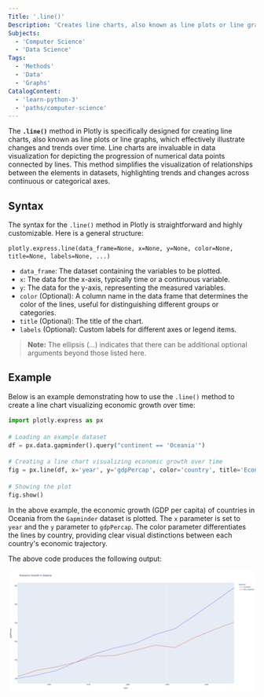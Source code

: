 ```yaml
---
Title: '.line()'
Description: 'Creates line charts, also known as line plots or line graphs.'
Subjects:
  - 'Computer Science'
  - 'Data Science'
Tags:
  - 'Methods'
  - 'Data'
  - 'Graphs'
CatalogContent:
  - 'learn-python-3'
  - 'paths/computer-science'
---
```


The **`.line()`** method in Plotly is specifically designed for creating line charts, also known as line plots or line graphs, which effectively illustrate changes and trends over time. Line charts are invaluable in data visualization for depicting the progression of numerical data points connected by lines. This method simplifies the visualization of relationships between the elements in datasets, highlighting trends and changes across continuous or categorical axes.

## Syntax

The syntax for the `.line()` method in Plotly is straightforward and highly customizable. Here is a general structure:

```pseudo
plotly.express.line(data_frame=None, x=None, y=None, color=None, title=None, labels=None, ...)
```

- `data_frame`: The dataset containing the variables to be plotted.
- `x`: The data for the x-axis, typically time or a continuous variable.
- `y`: The data for the y-axis, representing the measured variables.
- `color` (Optional): A column name in the data frame that determines the color of the lines, useful for distinguishing different groups or categories.
- `title` (Optional): The title of the chart.
- `labels` (Optional): Custom labels for different axes or legend items.

> **Note:** The ellipsis (...) indicates that there can be additional optional arguments beyond those listed here.

## Example

Below is an example demonstrating how to use the `.line()` method to create a line chart visualizing economic growth over time:

```python
import plotly.express as px

# Loading an example dataset
df = px.data.gapminder().query("continent == 'Oceania'")

# Creating a line chart visualizing economic growth over time
fig = px.line(df, x='year', y='gdpPercap', color='country', title='Economic Growth in Oceania')

# Showing the plot
fig.show()
```

In the above example, the economic growth (GDP per capita) of countries in Oceania from the `Gapminder` dataset is plotted. The `x` parameter is set to `year` and the `y` parameter to `gdpPercap`. The color parameter differentiates the lines by country, providing clear visual distinctions between each country's economic trajectory.

The above code produces the following output:

![Output for the above example](<https://raw.githubusercontent.com/Codecademy/docs/main/media/Output_plotly_line().png>)
